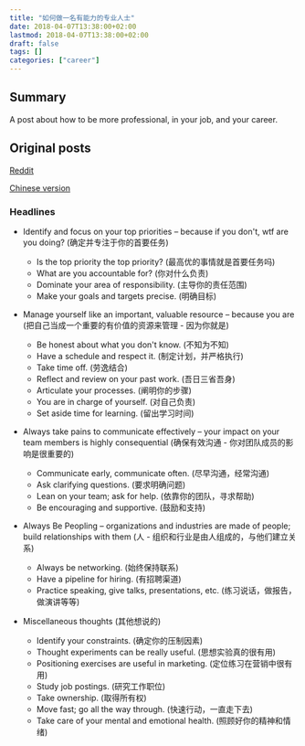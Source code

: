 ```yaml
---
title: "如何做一名有能力的专业人士"
date: 2018-04-07T13:38:00+02:00
lastmod: 2018-04-07T13:38:00+02:00
draft: false
tags: []
categories: ["career"]
---
```



## Summary

A post about how to be more professional, in your job, and your career.

## Original posts

[Reddit](https://www.reddit.com/r/startups/comments/74pms1/my_manager_who_i_loved_recently_left_my_company_i/)

[Chinese version](https://www.zcfy.cc/article/my-manager-who-i-loved-recently-left-my-company-i-summarized-some-of-my-notes-from-our-many-conversations-here-they-are-i-wish-someone-wrote-this-for-me-when-i-started-startups)

<!--more-->

### Headlines

* Identify and focus on your top priorities – because if you don't, wtf are you doing? (确定并专注于你的首要任务)
  * Is the top priority the top priority? (最高优的事情就是首要任务吗)
  * What are you accountable for? (你对什么负责)
  * Dominate your area of responsibility. (主导你的责任范围)
  * Make your goals and targets precise. (明确目标)

* Manage yourself like an important, valuable resource – because you are (把自己当成一个重要的有价值的资源来管理 - 因为你就是)
  * Be honest about what you don't know. (不知为不知)
  * Have a schedule and respect it. (制定计划，并严格执行)
  * Take time off. (劳逸结合)
  * Reflect and review on your past work. (吾日三省吾身)
  * Articulate your processes. (阐明你的步骤)
  * You are in charge of yourself. (对自己负责)
  * Set aside time for learning. (留出学习时间)

* Always take pains to communicate effectively – your impact on your team members is highly consequential (确保有效沟通 - 你对团队成员的影响是很重要的)
  * Communicate early, communicate often. (尽早沟通，经常沟通)
  * Ask clarifying questions. (要求明确问题)
  * Lean on your team; ask for help. (依靠你的团队，寻求帮助)
  * Be encouraging and supportive. (鼓励和支持)

* Always Be Peopling – organizations and industries are made of people; build relationships with them (人 - 组织和行业是由人组成的，与他们建立关系)
  * Always be networking. (始终保持联系)
  * Have a pipeline for hiring. (有招聘渠道)
  * Practice speaking, give talks, presentations, etc. (练习说话，做报告，做演讲等等)

* Miscellaneous thoughts (其他想说的)
  * Identify your constraints. (确定你的压制因素)
  * Thought experiments can be really useful. (思想实验真的很有用)
  * Positioning exercises are useful in marketing. (定位练习在营销中很有用)
  * Study job postings. (研究工作职位)
  * Take ownership. (取得所有权)
  * Move fast; go all the way through. (快速行动，一直走下去)
  * Take care of your mental and emotional health. (照顾好你的精神和情绪)
